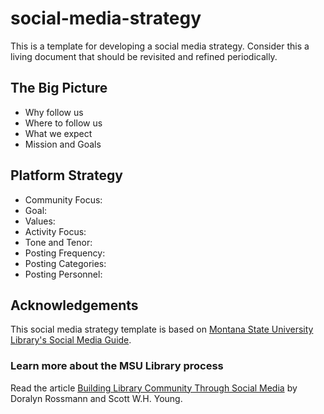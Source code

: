 # social-media-strategy
This is a template for developing a social media strategy. Consider this a living document that should be revisited and refined periodically. 
## The Big Picture
* Why follow us
* Where to follow us
* What we expect
* Mission and Goals
## Platform Strategy
* Community Focus: 
* Goal: 
* Values: 
* Activity Focus: 
* Tone and Tenor: 
* Posting Frequency: 
* Posting Categories:
* Posting Personnel: 

## Acknowledgements
This social media strategy template is based on [Montana State University Library's Social Media Guide](http://www.lib.montana.edu/about/social-media/). 
### Learn more about the MSU Library process
Read the article [Building Library Community Through Social Media](http://scholarworks.montana.edu/xmlui/handle/1/9112) by Doralyn Rossmann and Scott W.H. Young.
